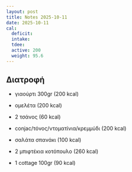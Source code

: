 ```yaml
---
layout: post
title: Notes 2025-10-11
date: 2025-10-11
cal:
  deficit: 
  intake: 
  tdee: 
  active: 200
  weight: 95.6
---
```


## Διατροφή

- γιαούρτι 300gr (200 kcal)
- ομελέτα (200 kcal)
- 2 τσάνος (60 kcal)


- conjac/τόνος/ντοματίνια/κρεμμύδι (200 kcal)


- σαλάτα σπανάκι (100 kcal)
- 2 μπιφτέκια κοτόπουλο (260 kcal)
- 1 cottage 100gr (90 kcal)





